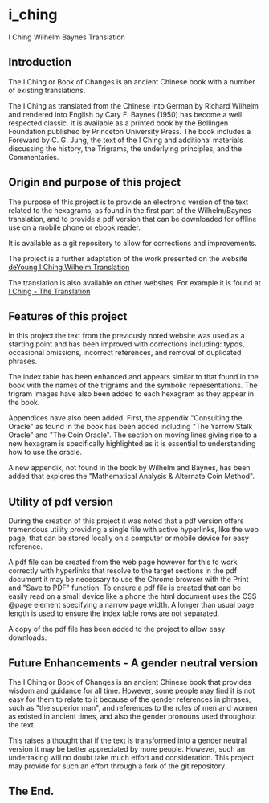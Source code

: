 # i_ching
I Ching Wilhelm Baynes Translation

## Introduction

The I Ching or Book of Changes is an ancient Chinese book with a number of
existing translations.

The I Ching as translated from the Chinese into German by Richard Wilhelm and
rendered into English by Cary F. Baynes (1950) has become a well respected
classic. It is available as a printed book by the Bollingen Foundation published
by Princeton University Press. The book includes a Foreward by C. G. Jung, the
text of the I Ching and additional materials discussing the history, the
Trigrams, the underlying principles, and the Commentaries.

## Origin and purpose of this project

The purpose of this project is to provide an electronic version of the text
related to the hexagrams, as found in the first part of the Wilhelm/Baynes
translation, and to provide a pdf version that can be downloaded for offline use
on a mobile phone or ebook reader.

It is available as a git repository to allow for corrections and improvements.

The project is a further adaptation of the work presented on the website
[deYoung I Ching Wilhelm Translation](http://www2.unipr.it/~deyoung/I_Ching_Wilhelm_Translation.html)

The translation is also available on other websites. For example it is found at
[I Ching - The Translation](https://aspectsoftao.net/iching/translation.html)

## Features of this project

In this project the text from the previously noted website was used as a
starting point and has been improved with corrections including: typos,
occasional omissions, incorrect references, and removal of duplicated phrases.

The index table has been enhanced and appears similar to that found in the book
with the names of the trigrams and the symbolic representations. The trigram
images have also been added to each hexagram as they appear in the book.

Appendices have also been added. First, the appendix "Consulting the Oracle" as
found in the book has been added including "The Yarrow Stalk Oracle" and
"The Coin Oracle". The section on moving lines giving rise to a new hexagram is
specifically highlighted as it is essential to understanding how to use the
oracle.

A new appendix, not found in the book by Wilhelm and Baynes, has been added that
explores the "Mathematical Analysis & Alternate Coin Method".

## Utility of pdf version

During the creation of this project it was noted that a pdf version offers
tremendous utility providing a single file with active hyperlinks, like the web
page, that can be stored locally on a computer or mobile device for easy
reference.

A pdf file can be created from the web page however for this to work correctly
with hyperlinks that resolve to the target sections in the pdf document it may
be necessary to use the Chrome browser with the Print and "Save to PDF"
function. To ensure a pdf file is created that can be easily read on a small
device like a phone the html document uses the CSS @page element specifying a
narrow page width. A longer than usual page length is used to ensure the index
table rows are not separated.

A copy of the pdf file has been added to the project to allow easy downloads.

## Future Enhancements - A gender neutral version

The I Ching or Book of Changes is an ancient Chinese book that provides wisdom
and guidance for all time. However, some people may find it is not easy for
them to relate to it because of the gender references in phrases, such as
"the superior man", and references to the roles of men and women as existed in
ancient times, and also the gender pronouns used throughout the text.

This raises a thought that if the text is transformed into a gender neutral
version it may be better appreciated by more people. However, such an
undertaking will no doubt take much effort and consideration. This project may
provide for such an effort through a fork of the git repository.

The End.
--------

